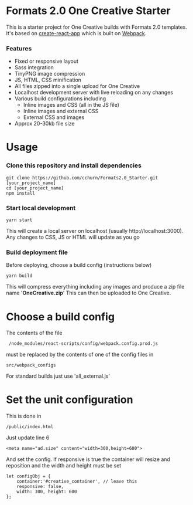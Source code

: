 
# Formats 2.0 One Creative Starter

This is a starter project for One Creative builds with Formats 2.0 templates. It's based on [create-react-app](https://github.com/facebook/create-react-app) which is built on [Webpack](https://webpack.js.org/). 

### Features
  - Fixed or responsive layout
  - Sass integration
  - TinyPNG image compression
  - JS, HTML, CSS minification
  - All files zipped into a single upload for One Creative
  - Localhost development server with live reloading on any changes
  - Various build configurations including
	  - Inline images and CSS (all in the JS file)
	  - Inline images and external CSS 
	  - External CSS and images
  - Approx 20-30kb file size 



# Usage
### Clone this repository and install dependencies

    git clone https://github.com/cchurn/Formats2.0_Starter.git [your_project_name]
    cd [your_project_name]
    npm install

### Start local development

    yarn start

This will create a local server on localhost (usually http://localhost:3000). Any changes to CSS, JS or HTML will update  as you go
### Build deployment file
Before deploying, choose a build config (instructions below)

    yarn build

This will compress everything including any images and produce a zip file name '**OneCreative.zip**'
This can then be uploaded to One Creative. 

# Choose a  build config
The contents of the file 

     /node_modules/react-scripts/config/webpack.config.prod.js 

 must be replaced by the contents of one of the config files in
 

    src/webpack_configs
For standard builds just use 'all_external.js'
# Set the unit configuration
This is done in 

    /public/index.html
Just update line 6

    <meta name="ad.size" content="width=300,height=600">
And set the config. If responsive is true the container will resize and reposition and the width and height must be set

    let configObj = {  
	    container:'#creative_container', // leave this
	    responsive: false, 
	    width: 300, height: 600
    };
